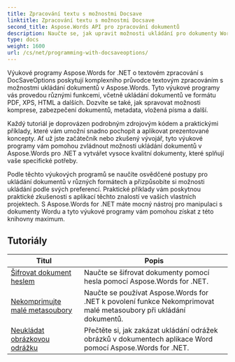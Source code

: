 ```yaml
---
title: Zpracování textu s možnostmi Docsave
linktitle: Zpracování textu s možnostmi Docsave
second_title: Aspose.Words API pro zpracování dokumentů
description: Naučte se, jak upravit možnosti ukládání pro dokumenty Word pomocí Aspose.Words for .NET. Výukové programy vás provedou různými dostupnými možnostmi, jako je formát souboru, komprese, ochrana heslem.
type: docs
weight: 1600
url: /cs/net/programming-with-docsaveoptions/
---
```

Výukové programy Aspose.Words for .NET o textovém zpracování s DocSaveOptions poskytují komplexního průvodce textovým zpracováním s možnostmi ukládání dokumentů v Aspose.Words. Tyto výukové programy vás provedou různými funkcemi, včetně ukládání dokumentů ve formátu PDF, XPS, HTML a dalších. Dozvíte se také, jak spravovat možnosti komprese, zabezpečení dokumentů, metadata, vložená písma a další.

Každý tutoriál je doprovázen podrobným zdrojovým kódem a praktickými příklady, které vám umožní snadno pochopit a aplikovat prezentované koncepty. Ať už jste začátečník nebo zkušený vývojář, tyto výukové programy vám pomohou zvládnout možnosti ukládání dokumentů v Aspose.Words pro .NET a vytvářet vysoce kvalitní dokumenty, které splňují vaše specifické potřeby.

Podle těchto výukových programů se naučíte osvědčené postupy pro ukládání dokumentů v různých formátech a přizpůsobíte si možnosti ukládání podle svých preferencí. Praktické příklady vám poskytnou praktické zkušenosti s aplikací těchto znalostí ve vašich vlastních projektech. S Aspose.Words for .NET máte mocný nástroj pro manipulaci s dokumenty Wordu a tyto výukové programy vám pomohou získat z této knihovny maximum.

 ## Tutoriály
| Titul | Popis |
| --- | --- |
| [Šifrovat dokument heslem](./encrypt-document-with-password/) | Naučte se šifrovat dokumenty pomocí hesla pomocí Aspose.Words for .NET.  |
| [Nekomprimujte malé metasoubory](./do-not-compress-small-metafiles/) | Naučte se používat Aspose.Words for .NET k povolení funkce Nekomprimovat malé metasoubory při ukládání dokumentů. |
| [Neukládat obrázkovou odrážku](./do-not-save-picture-bullet/) | Přečtěte si, jak zakázat ukládání odrážek obrázků v dokumentech aplikace Word pomocí Aspose.Words for .NET. |